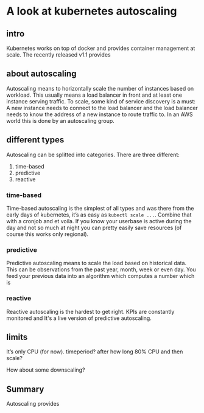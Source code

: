 # A look at kubernetes autoscaling

## intro
Kubernetes works on top of docker and provides container management at scale. The recently released v1.1 provides

## about autoscaling

Autoscaling means to horizontally scale the number of instances based on workload. This usually means a load balancer in front and at least one instance serving traffic. To scale, some kind of service discovery is a must: A new instance needs to connect to the load balancer and the load balancer needs to know the address of a new instance to route traffic to. In an AWS world this is done by an autoscaling group.

## different types

Autoscaling can be splitted into categories. There are three different:
1. time-based
2. predictive
3. reactive

### time-based
Time-based autoscaling is the simplest of all types and was there from the early days of kubernetes, it’s as easy as `kubectl scale ...`. Combine that with a cronjob and et voila. If you know your userbase is active during the day and not so much at night you can pretty easily save resources (of course this works only regional).

### predictive
Predictive autoscaling means to scale the load based on historical data. This can be observations from the past year, month, week or even day. You feed your previous data into an algorithm which computes a number which is

### reactive
Reactive autoscaling is the hardest to get right. KPIs are constantly monitored and  It's a live version of predictive autoscaling.


## limits
It’s only CPU (for now).
timeperiod? after how long 80% CPU and then scale?

How about some downscaling?


## Summary
Autoscaling provides
